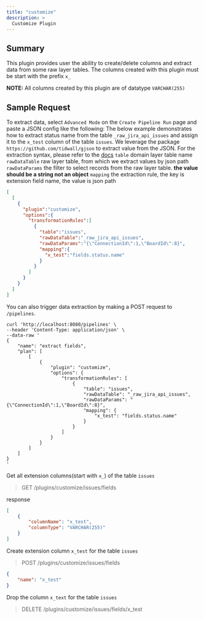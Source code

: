 ```yaml
---
title: "customize"
description: >
  Customize Plugin
---
```




## Summary

This plugin provides user the ability to create/delete columns and extract data from some raw layer tables.
The columns created with this plugin must be start with the prefix `x_`

**NOTE:** All columns created by this plugin are of datatype `VARCHAR(255)`

## Sample Request
To extract data, select `Advanced Mode` on the `Create Pipeline Run` page and paste a JSON config like the following:
The below example demonstrates how to extract status name from the table `_raw_jira_api_issues` and assign it to the `x_test` column of the table `issues`.
We leverage the package `https://github.com/tidwall/gjson` to extract value from the JSON. For the extraction syntax, please refer to the [docs](https://github.com/tidwall/gjson/blob/master/SYNTAX.md)
`table` domain layer table name
`rawDataTable` raw layer table, from which we extract values by json path
`rawDataParams` the filter to select records from the raw layer table. **the value should be a string not an object**
`mapping` the extraction rule, the key is extension field name, the value is json path
```json
[
  [
    {
      "plugin":"customize",
      "options":{
        "transformationRules":[
          {
            "table":"issues", 
            "rawDataTable":"_raw_jira_api_issues", 
            "rawDataParams":"{\"ConnectionId\":1,\"BoardId\":8}", 
            "mapping":{
              "x_test":"fields.status.name" 
            }
          }
        ]
      }
    }
  ]
]
```

You can also trigger data extraction by making a POST request to `/pipelines`.
```
curl 'http://localhost:8080/pipelines' \
--header 'Content-Type: application/json' \
--data-raw '
{
    "name": "extract fields",
    "plan": [
        [
            {
                "plugin": "customize",
                "options": {
                    "transformationRules": [
                        {
                            "table": "issues",
                            "rawDataTable": "_raw_jira_api_issues",
                            "rawDataParams": "{\"ConnectionId\":1,\"BoardId\":8}",
                            "mapping": {
                                "x_test": "fields.status.name"
                            }
                        }
                    ]
                }
            }
        ]
    ]
}
'
```
Get all extension columns(start with `x_`) of the table `issues`
> GET /plugins/customize/issues/fields

response
```json
[
    {
        "columnName": "x_test",
        "columnType": "VARCHAR(255)"
    }
]
```
Create extension column `x_test` for the table `issues`

> POST /plugins/customize/issues/fields
```json
{
    "name": "x_test"
}
```
Drop the column `x_text` for the table `issues`
> DELETE /plugins/customize/issues/fields/x_test